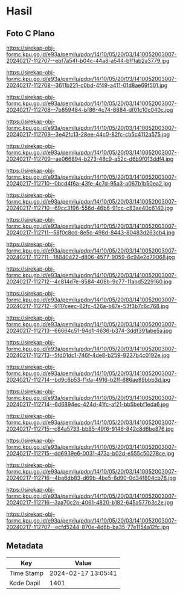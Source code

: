 # Hasil

## Foto C Plano

https://sirekap-obj-formc.kpu.go.id/e93a/pemilu/pdpr/14/10/05/20/03/1410052003007-20240217-112707--ebf7a54f-b04c-44a8-a544-bff1ab2a3779.jpg

https://sirekap-obj-formc.kpu.go.id/e93a/pemilu/pdpr/14/10/05/20/03/1410052003007-20240217-112708--3611b221-c0bd-4f49-a411-01d8ae69f501.jpg

https://sirekap-obj-formc.kpu.go.id/e93a/pemilu/pdpr/14/10/05/20/03/1410052003007-20240217-112708--7b859484-bf86-4c74-8884-df01c10c040c.jpg

https://sirekap-obj-formc.kpu.go.id/e93a/pemilu/pdpr/14/10/05/20/03/1410052003007-20240217-112709--3e42fc13-28ee-44c0-82fc-cb5c4112a575.jpg

https://sirekap-obj-formc.kpu.go.id/e93a/pemilu/pdpr/14/10/05/20/03/1410052003007-20240217-112709--ae066894-b273-48c9-a52c-d6b9f013ddf4.jpg

https://sirekap-obj-formc.kpu.go.id/e93a/pemilu/pdpr/14/10/05/20/03/1410052003007-20240217-112710--0bcd4f6a-43fe-4c7d-95a3-a067b1b50ea2.jpg

https://sirekap-obj-formc.kpu.go.id/e93a/pemilu/pdpr/14/10/05/20/03/1410052003007-20240217-112710--69cc3196-556d-46b6-91cc-c83ae40c6140.jpg

https://sirekap-obj-formc.kpu.go.id/e93a/pemilu/pdpr/14/10/05/20/03/1410052003007-20240217-112711--58f0c8cd-8e5c-498d-8443-80483d263cb4.jpg

https://sirekap-obj-formc.kpu.go.id/e93a/pemilu/pdpr/14/10/05/20/03/1410052003007-20240217-112711--18840422-d806-4577-9059-6c94e2d79068.jpg

https://sirekap-obj-formc.kpu.go.id/e93a/pemilu/pdpr/14/10/05/20/03/1410052003007-20240217-112712--4c814d7e-8584-408b-9c77-11abd5229160.jpg

https://sirekap-obj-formc.kpu.go.id/e93a/pemilu/pdpr/14/10/05/20/03/1410052003007-20240217-112712--9117ceec-82fc-426a-b87e-53f3b7c6c768.jpg

https://sirekap-obj-formc.kpu.go.id/e93a/pemilu/pdpr/14/10/05/20/03/1410052003007-20240217-112713--66664c51-94d1-4636-b374-3ddf391abe5a.jpg

https://sirekap-obj-formc.kpu.go.id/e93a/pemilu/pdpr/14/10/05/20/03/1410052003007-20240217-112713--5fd01dc1-746f-4de8-b259-9237b4c0192e.jpg

https://sirekap-obj-formc.kpu.go.id/e93a/pemilu/pdpr/14/10/05/20/03/1410052003007-20240217-112714--bd9c6b53-f1da-4916-b2ff-686ae89bbb3d.jpg

https://sirekap-obj-formc.kpu.go.id/e93a/pemilu/pdpr/14/10/05/20/03/1410052003007-20240217-112714--6d6894ec-424d-41fc-af21-bb5bebf1eda6.jpg

https://sirekap-obj-formc.kpu.go.id/e93a/pemilu/pdpr/14/10/05/20/03/1410052003007-20240217-112715--c84a5733-bb85-49f6-9146-842c8d6be876.jpg

https://sirekap-obj-formc.kpu.go.id/e93a/pemilu/pdpr/14/10/05/20/03/1410052003007-20240217-112715--dd6939e6-0031-473a-b02d-e555c50278ce.jpg

https://sirekap-obj-formc.kpu.go.id/e93a/pemilu/pdpr/14/10/05/20/03/1410052003007-20240217-112716--4ba6db83-d69b-4be5-8d90-0d34f804cb76.jpg

https://sirekap-obj-formc.kpu.go.id/e93a/pemilu/pdpr/14/10/05/20/03/1410052003007-20240217-112716--3aa70c2a-4061-4820-b182-645a577b3c2e.jpg

https://sirekap-obj-formc.kpu.go.id/e93a/pemilu/pdpr/14/10/05/20/03/1410052003007-20240217-112707--ecfd5244-870e-4d6b-ba35-77e1154a12fc.jpg


## Metadata

| Key        | Value               |
| ---------- | ------------------- |
| Time Stamp | 2024-02-17 13:05:41 |
| Kode Dapil | 1401                |



